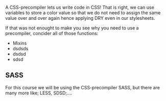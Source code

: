 A CSS-precompiler lets us write code in CSS! That is right, we can use variables to store a color value so that we do not need to assign the same value over and over again hence applying DRY even in our stylesheets. 

If that was not enought to make you see why you need to use a precompiler, concider all of those functions:
* Mixins
* dsdsds
* dsdsd
* sdsd


## SASS
For this course we will be using the CSS-precompiler SASS, but there are many more like; LESS, SDSD;....

